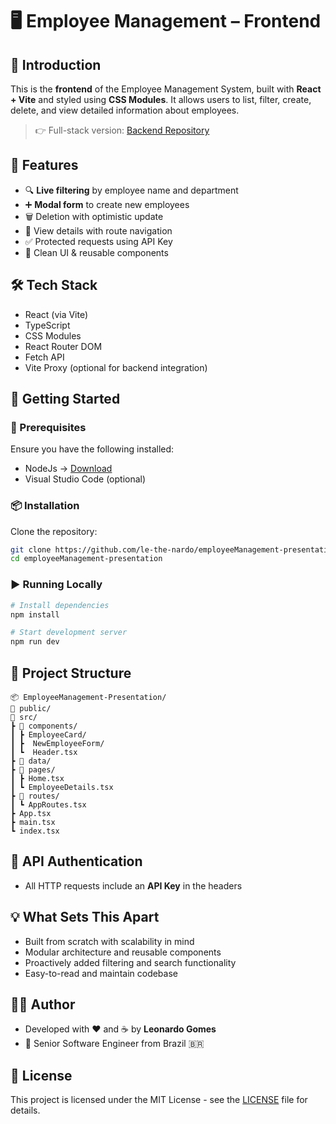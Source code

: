 # 🖥️ Employee Management – Frontend

## 📖 Introduction

This is the **frontend** of the Employee Management System, built with **React + Vite** and styled using **CSS Modules**. It allows users to list, filter, create, delete, and view detailed information about employees.

> 👉 Full-stack version: [Backend Repository](https://github.com/le-the-nardo/employeeManagement)

## 🚀 Features

- 🔍 **Live filtering** by employee name and department  
- ➕ **Modal form** to create new employees  
- 🗑️ Deletion with optimistic update  
- 📄 View details with route navigation  
- ✅ Protected requests using API Key  
- 🧹 Clean UI & reusable components  

## 🛠️ Tech Stack

- React (via Vite)  
- TypeScript  
- CSS Modules  
- React Router DOM  
- Fetch API  
- Vite Proxy (optional for backend integration)

## 🚀 Getting Started

### 🔧 Prerequisites

Ensure you have the following installed:

- NodeJs  → [Download](https://nodejs.org)
- Visual Studio Code (optional)

### 📦 Installation

Clone the repository:

```sh
git clone https://github.com/le-the-nardo/employeeManagement-presentation
cd employeeManagement-presentation
```

### ▶️ Running Locally

```bash
# Install dependencies
npm install

# Start development server
npm run dev
```

## 📂 Project Structure

```
📦 EmployeeManagement-Presentation/
📂 public/
📂 src/
┣ 📂 components/
┃ ┣ EmployeeCard/
┃ ┣  NewEmployeeForm/
┃ ┗  Header.tsx
┣ 📂 data/
┣ 📂 pages/
┃ ┣ Home.tsx
┃ ┗ EmployeeDetails.tsx
┣ 📂 routes/
┃ ┗ AppRoutes.tsx
┣ App.tsx
┣ main.tsx
┗ index.tsx
```

## 🔐 API Authentication

- All HTTP requests include an **API Key** in the headers

## 💡 What Sets This Apart

- Built from scratch with scalability in mind
- Modular architecture and reusable components
- Proactively added filtering and search functionality
- Easy-to-read and maintain codebase

## 🧑‍💻 Author

- Developed with ❤️ and ☕ by **Leonardo Gomes**
- 💼 Senior Software Engineer from Brazil 🇧🇷

## 📜 License

This project is licensed under the MIT License - see the [LICENSE](LICENSE) file for details.

